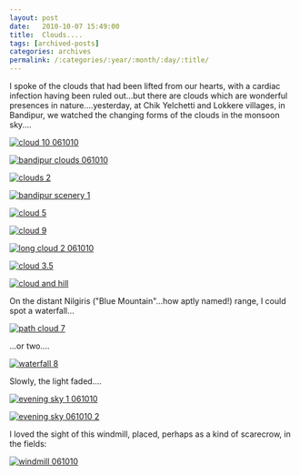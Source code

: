 ```yaml
---
layout: post
date:	2010-10-07 15:49:00
title:  Clouds....
tags: [archived-posts]
categories: archives
permalink: /:categories/:year/:month/:day/:title/
---
```

I spoke of the clouds that had been lifted from our hearts, with a cardiac infection having been ruled out...but there are clouds which are wonderful presences in nature....yesterday, at Chik Yelchetti and Lokkere villages, in  Bandipur, we watched the changing forms of the clouds in the monsoon sky....


<a href="http://s835.photobucket.com/albums/zz275/dffrntpx/?action=view&current=IMG_3735.jpg" target="_blank"><img src="http://i835.photobucket.com/albums/zz275/dffrntpx/IMG_3735.jpg" border="0" alt="cloud 10 061010"></a>

<lj-cut text="water-bearing monsoon clouds....">



<a href="http://s835.photobucket.com/albums/zz275/dffrntpx/?action=view&current=IMG_3799.jpg" target="_blank"><img src="http://i835.photobucket.com/albums/zz275/dffrntpx/IMG_3799.jpg" border="0" alt="bandipur clouds 061010"></a>


<a href="http://s835.photobucket.com/albums/zz275/dffrntpx/?action=view&current=IMG_3807.jpg" target="_blank"><img src="http://i835.photobucket.com/albums/zz275/dffrntpx/IMG_3807.jpg" border="0" alt="clouds 2"></a>


<a href="http://s835.photobucket.com/albums/zz275/dffrntpx/?action=view&current=IMG_3820.jpg" target="_blank"><img src="http://i835.photobucket.com/albums/zz275/dffrntpx/IMG_3820.jpg" border="0" alt="bandipur scenery 1"></a>

<a href="http://s835.photobucket.com/albums/zz275/dffrntpx/?action=view&current=IMG_3868.jpg" target="_blank"><img src="http://i835.photobucket.com/albums/zz275/dffrntpx/IMG_3868.jpg" border="0" alt="cloud 5"></a>

<a href="http://s835.photobucket.com/albums/zz275/dffrntpx/?action=view&current=IMG_3897.jpg" target="_blank"><img src="http://i835.photobucket.com/albums/zz275/dffrntpx/IMG_3897.jpg" border="0" alt="cloud 9"></a>

<a href="http://s835.photobucket.com/albums/zz275/dffrntpx/?action=view&current=IMG_3856.jpg" target="_blank"><img src="http://i835.photobucket.com/albums/zz275/dffrntpx/IMG_3856.jpg" border="0" alt="long cloud 2 061010"></a>

<a href="http://s835.photobucket.com/albums/zz275/dffrntpx/?action=view&current=IMG_3853.jpg" target="_blank"><img src="http://i835.photobucket.com/albums/zz275/dffrntpx/IMG_3853.jpg" border="0" alt="cloud 3.5"></a>

<a href="http://s835.photobucket.com/albums/zz275/dffrntpx/?action=view&current=IMG_3859-1.jpg" target="_blank"><img src="http://i835.photobucket.com/albums/zz275/dffrntpx/IMG_3859-1.jpg" border="0" alt="cloud and hill"></a>


On the distant Nilgiris ("Blue Mountain"...how aptly named!) range, I could spot a waterfall...


<a href="http://s835.photobucket.com/albums/zz275/dffrntpx/?action=view&current=IMG_3883.jpg" target="_blank"><img src="http://i835.photobucket.com/albums/zz275/dffrntpx/IMG_3883.jpg" border="0" alt="path cloud 7"></a>


...or two....

<a href="http://s835.photobucket.com/albums/zz275/dffrntpx/?action=view&current=IMG_3893-1.jpg" target="_blank"><img src="http://i835.photobucket.com/albums/zz275/dffrntpx/IMG_3893-1.jpg" border="0" alt="waterfall 8"></a>

Slowly, the light faded....

<a href="http://s835.photobucket.com/albums/zz275/dffrntpx/?action=view&current=IMG_3899.jpg" target="_blank"><img src="http://i835.photobucket.com/albums/zz275/dffrntpx/IMG_3899.jpg" border="0" alt="evening sky 1 061010"></a>


<a href="http://s835.photobucket.com/albums/zz275/dffrntpx/?action=view&current=IMG_3900.jpg" target="_blank"><img src="http://i835.photobucket.com/albums/zz275/dffrntpx/IMG_3900.jpg" border="0" alt="evening sky 061010 2"></a>


</lj-cut>

I loved the sight of this windmill, placed, perhaps as a kind of scarecrow, in the fields:


<a href="http://s835.photobucket.com/albums/zz275/dffrntpx/?action=view&current=IMG_3804.jpg" target="_blank"><img src="http://i835.photobucket.com/albums/zz275/dffrntpx/IMG_3804.jpg" border="0" alt="windmill 061010"></a>
